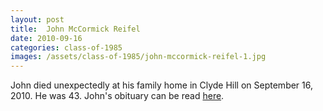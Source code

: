 ```yaml
---
layout: post
title:  John McCormick Reifel
date: 2010-09-16
categories: class-of-1985
images: /assets/class-of-1985/john-mccormick-reifel-1.jpg
---
```


John died unexpectedly at his family home in Clyde Hill on September 16, 2010. He was 43. John's obituary can be read [here](http://tinyurl.com/kytjek3).


